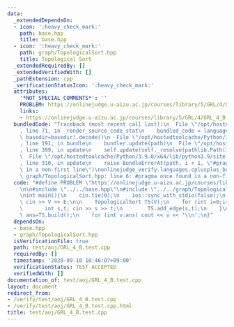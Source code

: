 ```yaml
---
data:
  _extendedDependsOn:
  - icon: ':heavy_check_mark:'
    path: base.hpp
    title: base.hpp
  - icon: ':heavy_check_mark:'
    path: graph/TopologicalSort.hpp
    title: Topological Sort
  _extendedRequiredBy: []
  _extendedVerifiedWith: []
  _pathExtension: cpp
  _verificationStatusIcon: ':heavy_check_mark:'
  attributes:
    '*NOT_SPECIAL_COMMENTS*': ''
    PROBLEM: https://onlinejudge.u-aizu.ac.jp/courses/library/5/GRL/4/GRL_4_B
    links:
    - https://onlinejudge.u-aizu.ac.jp/courses/library/5/GRL/4/GRL_4_B
  bundledCode: "Traceback (most recent call last):\n  File \"/opt/hostedtoolcache/Python/3.9.0/x64/lib/python3.9/site-packages/onlinejudge_verify/documentation/build.py\"\
    , line 71, in _render_source_code_stat\n    bundled_code = language.bundle(stat.path,\
    \ basedir=basedir).decode()\n  File \"/opt/hostedtoolcache/Python/3.9.0/x64/lib/python3.9/site-packages/onlinejudge_verify/languages/cplusplus.py\"\
    , line 191, in bundle\n    bundler.update(path)\n  File \"/opt/hostedtoolcache/Python/3.9.0/x64/lib/python3.9/site-packages/onlinejudge_verify/languages/cplusplus_bundle.py\"\
    , line 399, in update\n    self.update(self._resolve(pathlib.Path(included), included_from=path))\n\
    \  File \"/opt/hostedtoolcache/Python/3.9.0/x64/lib/python3.9/site-packages/onlinejudge_verify/languages/cplusplus_bundle.py\"\
    , line 310, in update\n    raise BundleErrorAt(path, i + 1, \"#pragma once found\
    \ in a non-first line\")\nonlinejudge_verify.languages.cplusplus_bundle.BundleErrorAt:\
    \ graph/TopologicalSort.hpp: line 6: #pragma once found in a non-first line\n"
  code: "#define PROBLEM \"https://onlinejudge.u-aizu.ac.jp/courses/library/5/GRL/4/GRL_4_B\"\
    \n\n#include \"../../base.hpp\"\n#include \"../../graph/TopologicalSort.hpp\"\n\
    \nint main(){\n    cin.tie(0);\n    ios::sync_with_stdio(false);\n    int V,E;\
    \ cin >> V >> E;\n\n    TopologicalSort TS(V);\n    for (int i=0;i<E;++i){\n \
    \       int s,t; cin >> s >> t;\n        TS.add_edge(s,t);\n    }\n\n    vector<int>\
    \ ans=TS.build();\n    for (int v:ans) cout << v << '\\n';\n}"
  dependsOn:
  - base.hpp
  - graph/TopologicalSort.hpp
  isVerificationFile: true
  path: test/aoj/GRL_4_B.test.cpp
  requiredBy: []
  timestamp: '2020-09-10 10:46:07+09:00'
  verificationStatus: TEST_ACCEPTED
  verifiedWith: []
documentation_of: test/aoj/GRL_4_B.test.cpp
layout: document
redirect_from:
- /verify/test/aoj/GRL_4_B.test.cpp
- /verify/test/aoj/GRL_4_B.test.cpp.html
title: test/aoj/GRL_4_B.test.cpp
---
```

